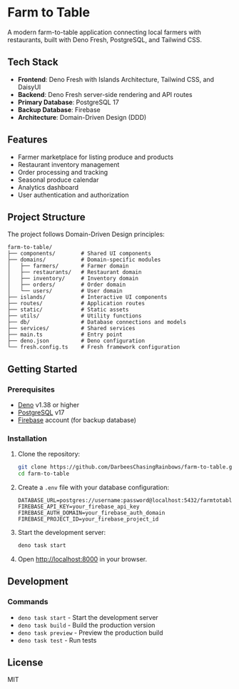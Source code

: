 # Farm to Table

A modern farm-to-table application connecting local farmers with restaurants, built with Deno Fresh, PostgreSQL, and Tailwind CSS.

## Tech Stack

- **Frontend**: Deno Fresh with Islands Architecture, Tailwind CSS, and DaisyUI
- **Backend**: Deno Fresh server-side rendering and API routes
- **Primary Database**: PostgreSQL 17
- **Backup Database**: Firebase
- **Architecture**: Domain-Driven Design (DDD)

## Features

- Farmer marketplace for listing produce and products
- Restaurant inventory management
- Order processing and tracking
- Seasonal produce calendar
- Analytics dashboard
- User authentication and authorization

## Project Structure

The project follows Domain-Driven Design principles:

```
farm-to-table/
├── components/        # Shared UI components
├── domains/           # Domain-specific modules
│   ├── farmers/       # Farmer domain
│   ├── restaurants/   # Restaurant domain
│   ├── inventory/     # Inventory domain
│   ├── orders/        # Order domain
│   └── users/         # User domain
├── islands/           # Interactive UI components
├── routes/            # Application routes
├── static/            # Static assets
├── utils/             # Utility functions
├── db/                # Database connections and models
├── services/          # Shared services
├── main.ts            # Entry point
├── deno.json          # Deno configuration
└── fresh.config.ts    # Fresh framework configuration
```

## Getting Started

### Prerequisites

- [Deno](https://deno.land/) v1.38 or higher
- [PostgreSQL](https://www.postgresql.org/) v17
- [Firebase](https://firebase.google.com/) account (for backup database)

### Installation

1. Clone the repository:
   ```bash
   git clone https://github.com/DarbeesChasingRainbows/farm-to-table.git
   cd farm-to-table
   ```

2. Create a `.env` file with your database configuration:
   ```
   DATABASE_URL=postgres://username:password@localhost:5432/farmtotable
   FIREBASE_API_KEY=your_firebase_api_key
   FIREBASE_AUTH_DOMAIN=your_firebase_auth_domain
   FIREBASE_PROJECT_ID=your_firebase_project_id
   ```

3. Start the development server:
   ```bash
   deno task start
   ```

4. Open [http://localhost:8000](http://localhost:8000) in your browser.

## Development

### Commands

- `deno task start` - Start the development server
- `deno task build` - Build the production version
- `deno task preview` - Preview the production build
- `deno task test` - Run tests

## License

MIT